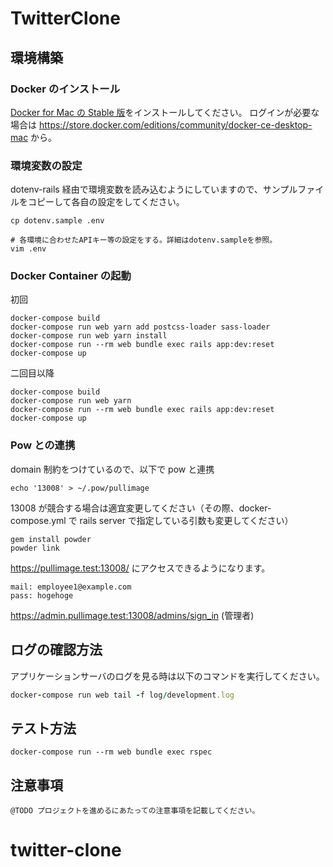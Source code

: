 # TwitterClone

<!-- this document is auto-generated by irodori rails application template -->

<!-- ---------------------------------------------------------------------------------->

## 環境構築

### Docker のインストール

[Docker for Mac の Stable 版](https://download.docker.com/mac/stable/Docker.dmg)をインストールしてください。
ログインが必要な場合は https://store.docker.com/editions/community/docker-ce-desktop-mac から。

### 環境変数の設定

dotenv-rails 経由で環境変数を読み込むようにしていますので、サンプルファイルをコピーして各自の設定をしてください。

```shell
cp dotenv.sample .env

# 各環境に合わせたAPIキー等の設定をする。詳細はdotenv.sampleを参照。
vim .env
```

### Docker Container の起動

初回

```shell
docker-compose build
docker-compose run web yarn add postcss-loader sass-loader
docker-compose run web yarn install
docker-compose run --rm web bundle exec rails app:dev:reset
docker-compose up
```

二回目以降

```shell
docker-compose build
docker-compose run web yarn
docker-compose run --rm web bundle exec rails app:dev:reset
docker-compose up
```


### Pow との連携

domain 制約をつけているので、以下で pow と連携

```shell
echo '13008' > ~/.pow/pullimage
```

13008 が競合する場合は適宜変更してください（その際、docker-compose.yml で rails server で指定している引数も変更してください）

```
gem install powder
powder link
```

https://pullimage.test:13008/ にアクセスできるようになります。

```
mail: employee1@example.com
pass: hogehoge
```

https://admin.pullimage.test:13008/admins/sign_in (管理者)

<!-- ---------------------------------------------------------------------------------->

## ログの確認方法

アプリケーションサーバのログを見る時は以下のコマンドを実行してください。

```ruby
docker-compose run web tail -f log/development.log
```

## テスト方法

```shell
docker-compose run --rm web bundle exec rspec
```

<!-- ---------------------------------------------------------------------------------->

## 注意事項

`@TODO プロジェクトを進めるにあたっての注意事項を記載してください。`
# twitter-clone
